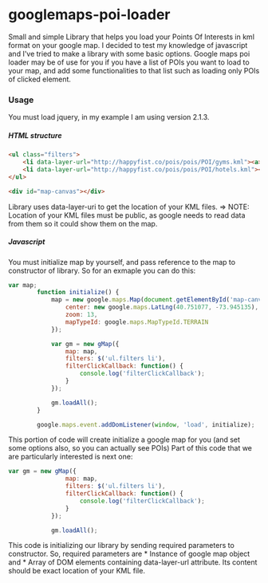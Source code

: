 # googlemaps-poi-loader
Small and simple Library that helps you load your Points Of Interests in kml format on your google map.
I decided to test my knowledge of javascript and I've tried to make a library with some basic options.
Google maps poi loader may be of use for you if you have a list of POIs you want to load to your map, 
and add some functionalities to that list such as loading only POIs of clicked element.
### Usage

You must load jquery, in my example I am using version 2.1.3.

##### HTML structure

``` HTML
<ul class="filters">
    <li data-layer-url="http://happyfist.co/pois/pois/POI/gyms.kml"><a>Gyms</a></li>
    <li data-layer-url="http://happyfist.co/pois/pois/POI/hotels.kml"><a>Hotels</a></li>
</ul>

<div id="map-canvas"></div>

```

Library uses data-layer-uri to get the location of your KML files.
=> NOTE: Location of your KML files must be public, as google needs to read data from them so it could show them on the map.

##### Javascript

You must initialize map by yourself, and pass reference to the map to constructor of library. So for an exmaple you can do this:

``` javascript
var map;
        function initialize() {
            map = new google.maps.Map(document.getElementById('map-canvas'), {
                center: new google.maps.LatLng(40.751077, -73.945135),
                zoom: 13,
                mapTypeId: google.maps.MapTypeId.TERRAIN
            });

            var gm = new gMap({
                map: map,
                filters: $('ul.filters li'),
                filterClickCallback: function() {
                    console.log('filterClickCallback');
                }
            });

            gm.loadAll();
        }

        google.maps.event.addDomListener(window, 'load', initialize);
```

This portion of code will create initialize a google map for you (and set some options also, so you can actually see POIs)
Part of this code that we are particularly interested is next one: 

``` javascript
var gm = new gMap({
                map: map,
                filters: $('ul.filters li'),
                filterClickCallback: function() {
                    console.log('filterClickCallback');
                }
            });

            gm.loadAll();
```

This code is initializing our library by sending required parameters to constructor. So, required parameters are
    * Instance of google map object and
    * Array of DOM elements containing data-layer-url attribute. Its content should be exact location of your KML file.